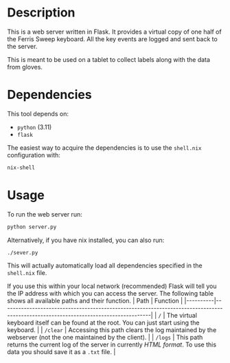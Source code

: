 # Description

This is a web server written in Flask.  It provides a virtual copy of one half of the Ferris Sweep keyboard.  All the key events are logged and sent back to the server.

This is meant to be used on a tablet to collect labels along with the data from gloves.

# Dependencies

This tool depends on:
- `python` (3.11)
- `flask`

The easiest way to acquire the dependencies is to use the `shell.nix` configuration with:
``` sh
nix-shell
```
  
# Usage

To run the web server run:
``` sh
python server.py
```
Alternatively, if you have nix installed, you can also run:
``` sh
./sever.py
```
This will actually automatically load all dependencies specified in the `shell.nix` file.

If you use this within your local network (recommended) Flask will tell you the IP address with which you can access the server.  The following table shows all available paths and their function.
| Path     | Function                                                                                                                           |
|----------|------------------------------------------------------------------------------------------------------------------------------------|
| `/`      | The virtual keyboard itself can be found at the root.  You can just start using the keyboard.                                      |
| `/clear` | Accessing this path clears the log maintained by the webserver (not the one maintained by the client).                             |
| `/logs`  | This path returns the current log of the server in currently *HTML format*.  To use this data you should save it as a `.txt` file. |
